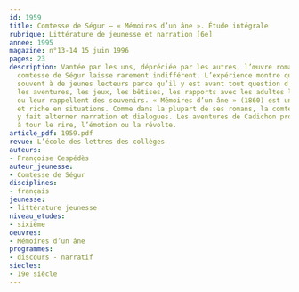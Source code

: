 ```yaml
---
id: 1959
title: Comtesse de Ségur – « Mémoires d’un âne ». Étude intégrale
rubrique: Littérature de jeunesse et narration [6e]
annee: 1995
magazine: n°13-14 15 juin 1996
pages: 23
description: Vantée par les uns, dépréciée par les autres, l’œuvre romanesque de la
  comtesse de Ségur laisse rarement indifférent. L’expérience montre qu’elle plaît
  souvent à de jeunes lecteurs parce qu’il y est avant tout question d’enfants dont
  les aventures, les jeux, les bêtises, les rapports avec les adultes les amusent
  ou leur rappellent des souvenirs. « Mémoires d’un âne » (1860) est un texte vivant
  et riche en situations. Comme dans la plupart de ses romans, la comtesse de Ségur
  y fait alterner narration et dialogues. Les aventures de Cadichon provoquent tour
  à tour le rire, l’émotion ou la révolte.
article_pdf: 1959.pdf
revue: L’école des lettres des collèges
auteurs:
- Françoise Cespédès
auteur_jeunesse:
- Comtesse de Ségur
disciplines:
- français
jeunesse:
- littérature jeunesse
niveau_etudes:
- sixième
oeuvres:
- Mémoires d’un âne
programmes:
- discours - narratif
siecles:
- 19e siècle
---
```

